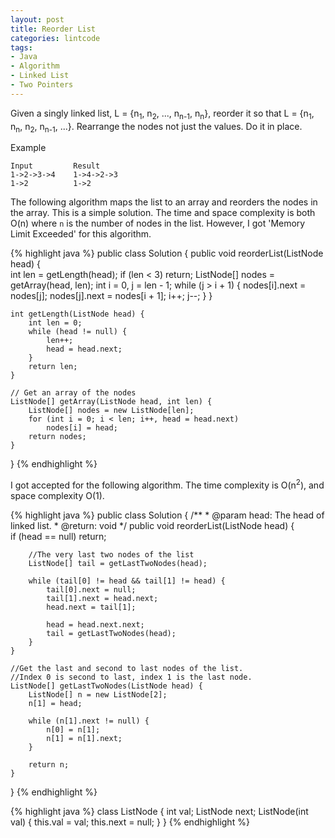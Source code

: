 ```yaml
---
layout: post
title: Reorder List
categories: lintcode
tags:
- Java
- Algorithm
- Linked List
- Two Pointers
---
```


Given a singly linked list, L = {n<sub>1</sub>, n<sub>2</sub>, ..., n<sub>n-1</sub>, n<sub>n</sub>}, reorder it so that L = {n<sub>1</sub>, n<sub>n</sub>, n<sub>2</sub>, n<sub>n-1</sub>, ...}. Rearrange the nodes not just the values. Do it in place.

Example

```
Input         Result
1->2->3->4    1->4->2->3
1->2          1->2
```

The following algorithm maps the list to an array and reorders the nodes in the array. This is a simple solution. The time and space complexity is both O(n) where `n` is the number of nodes in the list. However, I got 'Memory Limit Exceeded' for this algorithm.

{% highlight java %}
public class Solution {
    public void reorderList(ListNode head) {  
        int len = getLength(head);
        if (len < 3) return;
        ListNode[] nodes = getArray(head, len);
        int i = 0, j = len - 1;
        while (j > i + 1) {
            nodes[i].next = nodes[j];
            nodes[j].next = nodes[i + 1];
            i++;
            j--;
        }
    }
    
    int getLength(ListNode head) {
        int len = 0;
        while (head != null) {
            len++;
            head = head.next;
        }
        return len;
    }
    
    // Get an array of the nodes
    ListNode[] getArray(ListNode head, int len) {
        ListNode[] nodes = new ListNode[len];
        for (int i = 0; i < len; i++, head = head.next)
            nodes[i] = head;
        return nodes;
    }
}
{% endhighlight %}

I got accepted for the following algorithm. The time complexity is O(n<sup>2</sup>), and space complexity O(1).

{% highlight java %}
public class Solution {
    /**
     * @param head: The head of linked list.
     * @return: void
     */
    public void reorderList(ListNode head) {  
        if (head == null)
            return;
        
        //The very last two nodes of the list    
        ListNode[] tail = getLastTwoNodes(head);
        
        while (tail[0] != head && tail[1] != head) {
            tail[0].next = null;
            tail[1].next = head.next;
            head.next = tail[1];
            
            head = head.next.next;
            tail = getLastTwoNodes(head);
        }
    }
    
    //Get the last and second to last nodes of the list.
    //Index 0 is second to last, index 1 is the last node.
    ListNode[] getLastTwoNodes(ListNode head) {
        ListNode[] n = new ListNode[2];
        n[1] = head;
        
        while (n[1].next != null) {
            n[0] = n[1];
            n[1] = n[1].next;
        }
        
        return n;
    }
}
{% endhighlight %}

{% highlight java %}
class ListNode {
    int val;
    ListNode next;
    ListNode(int val) {
        this.val = val;
        this.next = null;
    }
}
{% endhighlight %}
